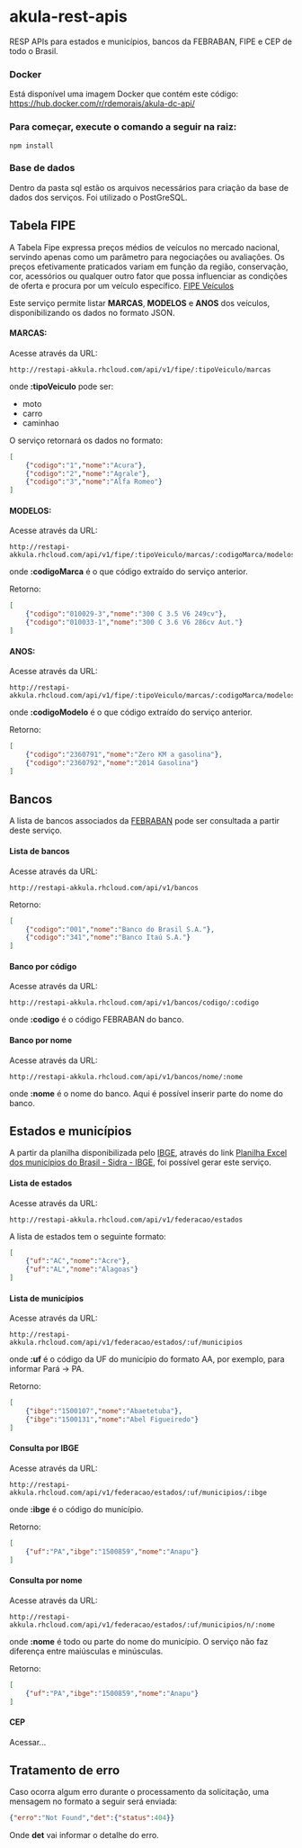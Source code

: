 # akula-rest-apis
RESP APIs para estados e municípios, bancos da FEBRABAN, FIPE e CEP de todo o Brasil.

### Docker

Está disponível uma imagem Docker que contém este código: https://hub.docker.com/r/rdemorais/akula-dc-api/

### Para começar, execute o comando a seguir na raiz:

```
npm install
```

### Base de dados

Dentro da pasta sql estão os arquivos necessários para criação da base de dados dos serviços. Foi utilizado o PostGreSQL.

## Tabela FIPE

A Tabela Fipe expressa preços médios de veículos no mercado nacional, servindo apenas como um parâmetro para negociações ou avaliações. Os preços efetivamente praticados variam em função da região, conservação, cor, acessórios ou qualquer outro fator que possa influenciar as condições de oferta e procura por um veículo específico. [FIPE Veículos](http://veiculos.fipe.org.br/)

Este serviço permite listar **MARCAS**, **MODELOS** e **ANOS** dos veículos, disponibilizando os dados no formato JSON.

#### MARCAS:

Acesse através da URL:

```
http://restapi-akkula.rhcloud.com/api/v1/fipe/:tipoVeiculo/marcas
```

onde __:tipoVeiculo__ pode ser:

- moto
- carro
- caminhao

O serviço retornará os dados no formato:

```json
[
	{"codigo":"1","nome":"Acura"},
	{"codigo":"2","nome":"Agrale"},
	{"codigo":"3","nome":"Alfa Romeo"}
]
```

#### MODELOS:

Acesse através da URL:

```
http://restapi-akkula.rhcloud.com/api/v1/fipe/:tipoVeiculo/marcas/:codigoMarca/modelos
```

onde __:codigoMarca__ é o que código extraído do serviço anterior.

Retorno:

```json
[
	{"codigo":"010029-3","nome":"300 C 3.5 V6 249cv"},
	{"codigo":"010033-1","nome":"300 C 3.6 V6 286cv Aut."}
]
```

#### ANOS:

Acesse através da URL:

```
http://restapi-akkula.rhcloud.com/api/v1/fipe/:tipoVeiculo/marcas/:codigoMarca/modelos/:codigoModelo/anos
```

onde __:codigoModelo__ é o que código extraído do serviço anterior.

Retorno:

```json
[
	{"codigo":"2360791","nome":"Zero KM a gasolina"},
	{"codigo":"2360792","nome":"2014 Gasolina"}
]
```

## Bancos

A lista de bancos associados da [FEBRABAN](http://www.febraban.org.br/Bancos.asp) pode ser consultada a partir deste serviço.

#### Lista de bancos

Acesse através da URL:

```
http://restapi-akkula.rhcloud.com/api/v1/bancos
```

Retorno: 

```json
[
	{"codigo":"001","nome":"Banco do Brasil S.A."},
	{"codigo":"341","nome":"Banco Itaú S.A."}
]
```

#### Banco por código

Acesse através da URL:

```
http://restapi-akkula.rhcloud.com/api/v1/bancos/codigo/:codigo
```

onde __:codigo__ é o código FEBRABAN do banco.

#### Banco por nome

Acesse através da URL:

```
http://restapi-akkula.rhcloud.com/api/v1/bancos/nome/:nome
```

onde __:nome__ é o nome do banco. Aqui é possível inserir parte do nome do banco.

## Estados e municípios

A partir da planilha disponibilizada pelo [IBGE](http://www.ibge.gov.br/home/), através do link [Planilha Excel dos municípios do Brasil - Sidra - IBGE](http://www.sidra.ibge.gov.br/bda/territorio/download/munic.xls), foi possível gerar este serviço.

#### Lista de estados

Acesse através da URL:

```
http://restapi-akkula.rhcloud.com/api/v1/federacao/estados
```

A lista de estados tem o seguinte formato:

```json
[
	{"uf":"AC","nome":"Acre"},
	{"uf":"AL","nome":"Alagoas"}
]
```

#### Lista de municípios

Acesse através da URL:

```
http://restapi-akkula.rhcloud.com/api/v1/federacao/estados/:uf/municipios
```

onde __:uf__ é o código da UF do município do formato AA, por exemplo, para informar Pará -> PA.

Retorno:

```json
[
	{"ibge":"1500107","nome":"Abaetetuba"},
	{"ibge":"1500131","nome":"Abel Figueiredo"}	
]
```

#### Consulta por IBGE

Acesse através da URL:

```
http://restapi-akkula.rhcloud.com/api/v1/federacao/estados/:uf/municipios/:ibge
```

onde __:ibge__ é o código do município.

Retorno:

```json
[
	{"uf":"PA","ibge":"1500859","nome":"Anapu"}
]
```

#### Consulta por nome

Acesse através da URL:

```
http://restapi-akkula.rhcloud.com/api/v1/federacao/estados/:uf/municipios/n/:nome
```

onde __:nome__ é todo ou parte do nome do município. O serviço não faz diferença entre maiúsculas e minúsculas.

Retorno:

```json
[
	{"uf":"PA","ibge":"1500859","nome":"Anapu"}
]
```

#### CEP

Acessar...


## Tratamento de erro

Caso ocorra algum erro durante o processamento da solicitação, uma mensagem no formato a seguir será enviada:

```json
{"erro":"Not Found","det":{"status":404}}
```

Onde __det__ vai informar o detalhe do erro.